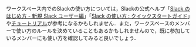 ワークスペース内でのSlackの使い方については，Slackの公式ヘルプ「[Slack のはじめ方 - 新規 Slack ユーザー編](https://slack.com/intl/ja-jp/help/articles/218080037)」「[Slack の使い方 : クイックスタートガイド](https://slack.com/intl/ja-jp/help/articles/360059928654)」や[チュートリアル](https://slack.com/intl/ja-jp/help/categories/360000049063)が参考になるかもしれません．また，ワークスペースのメンバーで使い方のルールを決めていることもあるかもしれませんので，既に参加しているメンバーにも使い方を確認してみると良いでしょう．
